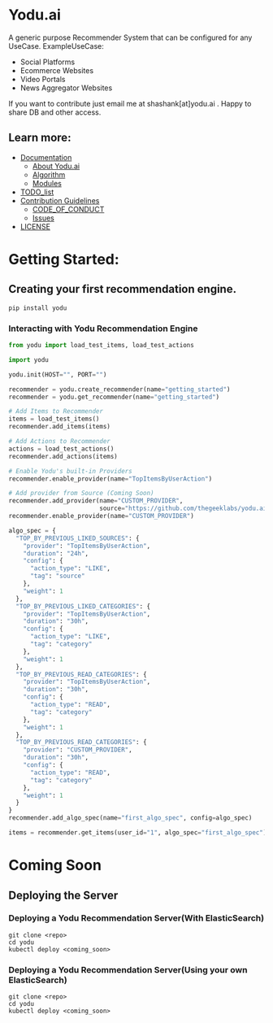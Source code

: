 # Yodu.ai

A generic purpose Recommender System that can be configured for any UseCase.
ExampleUseCase:

- Social Platforms
- Ecommerce Websites
- Video Portals
- News Aggregator Websites

If you want to contribute just email me at shashank[at]yodu.ai . Happy to share DB and other access.

## Learn more:

- [Documentation](https://github.com/thegeeklabs/yodu.ai/tree/dev/docs)
    - [About Yodu.ai](https://github.com/thegeeklabs/yodu.ai/blob/dev/docs/ABOUT.md)
    - [Algorithm](https://github.com/thegeeklabs/yodu.ai/blob/dev/docs/ALGORITHM.md)
    - [Modules](https://github.com/thegeeklabs/yodu.ai/blob/dev/docs/MODULES.md)
- [TODO_list](https://github.com/thegeeklabs/yodu.ai/blob/dev/docs/TO_DO.md)
- [Contribution Guidelines](https://github.com/thegeeklabs/yodu.ai/blob/dev/CONTRIBUTING.md)
    - [CODE_OF_CONDUCT](https://github.com/thegeeklabs/yodu.ai/blob/dev/CODE_OF_CONDUCT.md)
    - [Issues](https://github.com/thegeeklabs/yodu.ai/blob/dev/docs/contributing/issues.md)
- [LICENSE](https://github.com/thegeeklabs/yodu.ai/blob/dev/LICENSE)

# Getting Started:

## Creating your first recommendation engine.

    pip install yodu

### Interacting with Yodu Recommendation Engine

```python
from yodu import load_test_items, load_test_actions

import yodu

yodu.init(HOST="", PORT="")

recommender = yodu.create_recommender(name="getting_started")
recommender = yodu.get_recommender(name="getting_started")

# Add Items to Recommender
items = load_test_items()
recommender.add_items(items)

# Add Actions to Recommender
actions = load_test_actions()
recommender.add_actions(items)

# Enable Yodu's built-in Providers
recommender.enable_provider(name="TopItemsByUserAction")

# Add provider from Source (Coming Soon)
recommender.add_provider(name="CUSTOM_PROVIDER",
                         source="https://github.com/thegeeklabs/yodu.ai/tree/dev/src/yodu/provider/some_dir")
recommender.enable_provider(name="CUSTOM_PROVIDER")

algo_spec = {
  "TOP_BY_PREVIOUS_LIKED_SOURCES": {
    "provider": "TopItemsByUserAction",
    "duration": "24h",
    "config": {
      "action_type": "LIKE",
      "tag": "source"
    },
    "weight": 1
  },
  "TOP_BY_PREVIOUS_LIKED_CATEGORIES": {
    "provider": "TopItemsByUserAction",
    "duration": "30h",
    "config": {
      "action_type": "LIKE",
      "tag": "category"
    },
    "weight": 1
  },
  "TOP_BY_PREVIOUS_READ_CATEGORIES": {
    "provider": "TopItemsByUserAction",
    "duration": "30h",
    "config": {
      "action_type": "READ",
      "tag": "category"
    },
    "weight": 1
  },
  "TOP_BY_PREVIOUS_READ_CATEGORIES": {
    "provider": "CUSTOM_PROVIDER",
    "duration": "30h",
    "config": {
      "action_type": "READ",
      "tag": "category"
    },
    "weight": 1
  }
}
recommender.add_algo_spec(name="first_algo_spec", config=algo_spec)

items = recommender.get_items(user_id="1", algo_spec="first_algo_spec")
```

# Coming Soon

## Deploying the Server

### Deploying a Yodu Recommendation Server(With ElasticSearch)

```
git clone <repo>
cd yodu
kubectl deploy <coming_soon>
```

### Deploying a Yodu Recommendation Server(Using your own ElasticSearch)

```
git clone <repo>
cd yodu
kubectl deploy <coming_soon>
```